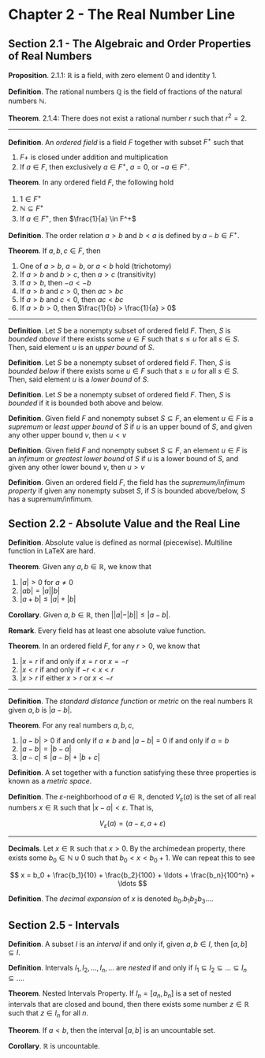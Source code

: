 # Chapter 2 - The Real Number Line

## Section 2.1 - The Algebraic and Order Properties of Real Numbers

**Proposition**. 2.1.1: $\mathbb{R}$ is a field, with zero element $0$ and identity $1$.

**Definition**. The rational numbers $\mathbb{Q}$ is the field of fractions of the natural numbers $\mathbb{N}$.

**Theorem**. 2.1.4: There does not exist a rational number $r$ such that $r^2 = 2$.

---

**Definition**. An *ordered field* is a field $F$ together with subset $F^+$ such that

1. $F+$ is closed under addition and multiplication
2. If $a \in F$, then exclusively $a \in F^+$, $a = 0$, or $-a \in F^+$.

**Theorem**. In any ordered field $F$, the following hold

1. $1 \in F^+$
2. $\mathbb{N} \subseteq F^+$
3. If $a \in F^+$, then $\frac{1}{a} \in F^+$

**Definition**. The order relation $a > b$ and $b < a$ is defined by $a - b \in F^+$.

**Theorem**. If $a, b, c \in F$, then

1. One of $a > b$, $a = b$, or $a < b$ hold (trichotomy)
2. If $a > b$ and $b > c$, then $a > c$ (transitivity)
3. If $a > b$, then $-a < -b$
4. If $a > b$ and $c > 0$, then $ac > bc$
5. If $a > b$ and $c < 0$, then $ac < bc$
6. If $a > b > 0$, then $\frac{1}{b} > \frac{1}{a} > 0$

---

**Definition**. Let $S$ be a nonempty subset of ordered field $F$. Then, $S$ is *bounded above* if there exists some $u \in F$ such that $s \leq u$ for all $s \in S$. Then, said element $u$ is an *upper bound* of $S$.

**Definition**. Let $S$ be a nonempty subset of ordered field $F$. Then, $S$ is *bounded below* if there exists some $u \in F$ such that $s \geq u$ for all $s \in S$. Then, said element $u$ is a *lower bound* of $S$.

**Definition**. Let $S$ be a nonempty subset of ordered field $F$. Then, $S$ is *bounded* if it is bounded both above and below.

**Definition**. Given field $F$ and nonempty subset $S \subseteq F$, an element $u \in F$ is a *supremum* or *least upper bound* of $S$ if $u$ is an upper bound of $S$, and given any other upper bound $v$, then $u < v$

**Definition**. Given field $F$ and nonempty subset $S \subseteq F$, an element $u \in F$ is an *infimum* or *greatest lower bound* of $S$ if $u$ is a lower bound of $S$, and given any other lower bound $v$, then $u > v$

**Definition**. Given an ordered field $F$, the field has the *supremum/infimum property* if given any nonempty subset $S$, if $S$ is bounded above/below, $S$ has a supremum/infimum.

## Section 2.2 - Absolute Value and the Real Line

**Definition**. Absolute value is defined as normal (piecewise). Multiline function in LaTeX are hard.

**Theorem**. Given any $a, b \in \mathbb{R}$, we know that

1. $|a| > 0$ for $a \neq 0$
2. $|ab| = |a||b|$
3. $|a + b| \leq |a| + |b|$

**Corollary**. Given $a, b \in \mathbb{R}$, then $||a| - |b|| \leq |a - b|$.

**Remark**. Every field has at least one absolute value function.

**Theorem**. In an ordered field $F$, for any $r > 0$, we know that

1. $|x = r$ if and only if $x = r$ or $x = -r$
2. $|x < r$ if and only if $-r < x < r$
3. $|x > r$ if either $x > r$ or $x < -r$

---

**Definition**. The *standard distance function* or *metric* on the real numbers $\mathbb{R}$ given $a, b$ is $|a - b|$.

**Theorem**. For any real numbers $a, b, c$,

1. $|a - b| > 0$ if and only if $a \neq b$ and $|a - b| = 0$ if and only if $a = b$
2. $|a - b| = |b - a|$
3. $|a - c| \leq |a - b| + |b + c|$

**Definition**. A set together with a function satisfying these three properties is known as a *metric space*.

**Definition**. The $\varepsilon$-neighborhood of $a \in \mathbb{R}$, denoted $V_\varepsilon(a)$ is the set of all real numbers $x \in \mathbb{R}$ such that $|x - a| < \varepsilon$. That is,

$$
V_\varepsilon(a) = (a - \varepsilon, a + \varepsilon)
$$

---

**Decimals**. Let $x \in \mathbb{R}$ such that $x > 0$. By the archimedean property, there exists some $b_0 \in \mathbb{N} \cup {0}$ such that $b_0 < x < b_0 + 1$. We can repeat this to see

$$
x = b_0 + \frac{b_1}{10} + \frac{b_2}{100} + \ldots + \frac{b_n}{100^n} + \ldots
$$

**Definition**. The *decimal expansion* of $x$ is denoted $b_0.b_1 b_2 b_3 \ldots$.

## Section 2.5 - Intervals

**Definition**. A subset $I$ is an *interval* if and only if, given $a, b \in I$, then $[a, b] \subseteq I$.

**Definition**. Intervals $I_1, I_2, \ldots, I_n, \ldots$ are *nested* if and only if $I_1 \subseteq I_2 \subseteq \ldots \subseteq I_n \subseteq \ldots$.

**Theorem**. Nested Intervals Property. If $I_n = [a_n, b_n]$ is a set of nested intervals that are closed and bound, then there exists some number $z \in \mathbb{R}$ such that $z \in I_n$ for all $n$.

**Theorem**. If $a < b$, then the interval $[a, b]$ is an uncountable set.

**Corollary**. $\mathbb{R}$ is uncountable.
